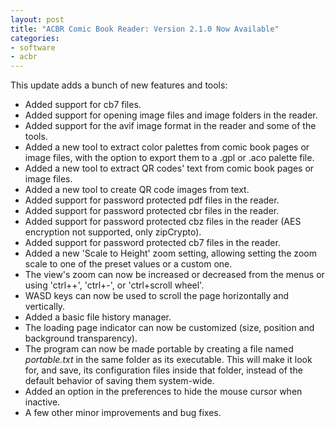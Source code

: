 ```yaml
---
layout: post
title: "ACBR Comic Book Reader: Version 2.1.0 Now Available"
categories:
- software
- acbr
---
```


<p>This update adds a bunch of new features and tools:<br></p>
<ul><li>Added support for cb7 files.
</li><li>Added support for opening image files and image folders in the reader.
</li><li>Added support for the avif image format in the reader and some of the tools.
</li><li>Added a new tool to extract color palettes from comic book pages or  image files, with the option to export them to a .gpl or .aco palette  file.
</li><li>Added a new tool to extract QR codes' text from comic book pages or image files.
</li><li>Added a new tool to create QR code images from text.
</li><li>Added support for password protected pdf files in the reader.
</li><li>Added support for password protected cbr files in the reader.
</li><li>Added support for password protected cbz files in the reader (AES encryption not supported, only zipCrypto).
</li><li>Added support for password protected cb7 files in the reader.
</li><li>Added a new 'Scale to Height' zoom setting, allowing setting the zoom scale to one of the preset values or a custom one.
</li><li>The view's zoom can now be increased or decreased from the menus or using 'ctrl++', 'ctrl+-', or 'ctrl+scroll wheel'.
</li><li>WASD keys can now be used to scroll the page horizontally and vertically.
</li><li>Added a basic file history manager.
</li><li>The loading page indicator can now be customized (size, position and background transparency).
</li><li>The program can now be made portable by creating a file named <em>portable.txt</em>  in the same folder as its executable. This will make it look for, and  save, its configuration files inside that folder, instead of the default  behavior of saving them system-wide.
</li><li>Added an option in the preferences to hide the mouse cursor when inactive.
</li><li>A few other minor improvements and bug fixes.
</li></ul>


